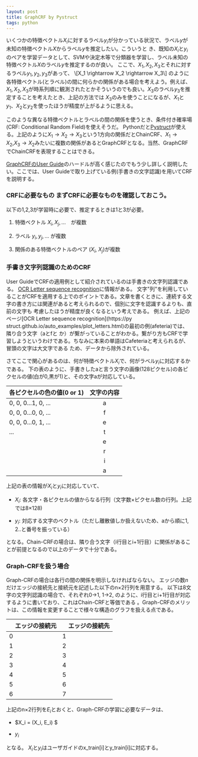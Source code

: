```yaml
---
layout: post
title: GraphCRF by Pystruct
tags: python
---
```


いくつかの特徴ベクトル$X_i$に対するラベル$y_i$が分かっている状況で、ラベル$y$が未知の特徴ベクトル$X$からラベル$y$を推定したい。こういうと
き、既知の$X_i$と$y_i$のペアを学習データとして、SVMや決定木等で分類器を学習し、ラベル未知の特徴ベクトル$X$のラベル$y$を推定するのが良い。
ここで、$X_1, X_2, X_3$とそれに対するラベル$y_1,y_2,y_3$があって、 \\[X_1 \rightarrow X_2
\rightarrow X_3\\] のように各特徴ベクトル(とラベル)の間に何らかの関係がある場合を考えよう。例えば、$X_1, X_2,
X_3$が時系列順に観測されたとかそういうのでも良い。$X_3$のラベル$y_3$を推定することを考えたとき、上記の方法では
$X_3$のみを使うことになるが、$X_1$と$y_1$、$X_2$と$y_2$を使ったほうが精度が上がるように思える。

このような異なる特徴ベクトルとラベルの間の関係を使うとき、条件付き確率場(CRF: Conditional Random Field)を使えそうだ。
Pythonだと[Pystruct](https://pystruct.github.io/)が使える。上記のように$X_1 \rightarrow X_2
\rightarrow X_3$という1方向の関係だとChainCRF、$X_1 \rightarrow X_2$,$X_3 \rightarrow
X_2$みたいに複数の関係があるとGraphCRFとなる。当然、GraphCRFでChainCRFを表現することはできる。

[GraphCRFのUser Guide](https://pystruct.github.io/user_guide.html)のハードルが高く感じたのでもう少し詳しく説明したい。ここでは、User Guideで取り上げている例(手書きの文字認識)を用いてCRFを説明する。

### CRFに必要なもの まずCRFに必要なものを確認しておこう。

以下の1,2,3が学習時に必要で、推定するときは1と3が必要。

1. 特徴ベクトル $X_i,X_j,...$　が複数

2. ラベル $y_i, y_j,...$ が複数

3. 関係のある特徴ベクトルのペア ($X_i$, $X_j$)が複数

### 手書き文字列認識のためのCRF

User GuideでCRFの適用例として紹介されているのは手書きの文字列認識である。 [OCR Letter sequence recognition](
https://pystruct.github.io/auto_examples/plot_letters.html)に情報がある。 文字"列"を利用してい
ることがCRFを適用する上でのポイントである。文章を書くときに、連続する文字の書き方には関連があると考えられるので、個別に文字を認識するよりも、直前の文字も
考慮したほうが精度が良くなるという考えである。 例えば、上記のページ[OCR Letter sequence recognition](https://py
struct.github.io/auto_examples/plot_letters.html)の最初の例(afeteria)では、隣り合う文字（aとfと
か）が繋がっていることがわかる。繋がり方もCRFで学習しようというわけである。ちなみに本来の単語はCafeteriaと考えられるが、冒頭の文字は大文字である
ため、データから除外されている。

さてここで関心があるのは、何が特徴ベクトル$X_i$で、何がラベル$y_i$に対応するかである。
下の表のように、手書きしたaと言う文字の画像(128ピクセル)の各ピクセルの値(白が0,黒が1)と、その文字aが対応している。

| 各ピクセルの色の値(0 or 1) | 文字の内容|
|:-|:--:| 
| 0, 0, 0...1, 0, ...   |     a     | 
|0, 0, 0...0, 0, ...   |   f    | 
| 0, 0, 0...0, 1, ...   |    e     | 
|  ...         |     t      | 
|                            |    e    | 
|                            |    r     |
|                            |    i     | 
|                             |    a     |

上記の表の情報が$X_i$と$y_i$に対応していて、

* $X_i$: 各文字・各ピクセルの値からなる行列（文字数×ピクセル数の行列。上記では8×128)

* $y_i$: 対応する文字のベクトル（ただし離散値しか扱えないため、aから順に1, 2..と番号を振っている）

となる。Chain-CRFの場合は、隣り合う文字（i行目とi+1行目）に関係があることが前提となるので以上のデータで十分である。

### Graph-CRFを扱う場合

Graph-CRFの場合は各行の間の関係を明示しなければならない。 エッジの数$n$だけエッジの接続先と接続元を記述した以下のn×2行列を用意する。
以下は8文字の文字列認識の場合で、それぞれ0→1, 1→2, のように、i行目とi+1行目が対応するように書いており、これはChain-CRFと等価である
。Graph-CRFのメリットは、この情報を変更することで様々な構造のグラフを扱える点である。

|　エッジの接続元  |　エッジの接続先 |
|:-|:-| 
|0 | 1|
| 1   | 2 | 
| 2   | 3 |  
| 3   | 4 |  
| 4   | 5 |  
| 5   | 6 | 
| 6   | 7 |

上記のn×2行列を$E_i$とおくと、Graph-CRFの学習に必要なデータは、

* $X_i = (X_i, E_i) $

* $y_i$

となる。 $X_i$と$y_i$はユーザガイドのx_train[i]とy_train[i]に対応する。







